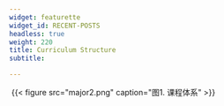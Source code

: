 ```yaml
---
widget: featurette
widget_id: RECENT-POSTS
headless: true
weight: 220
title: Curriculum Structure
subtitle: 

---
```


​								{{< figure src="major2.png" caption="图1. 课程体系" >}}